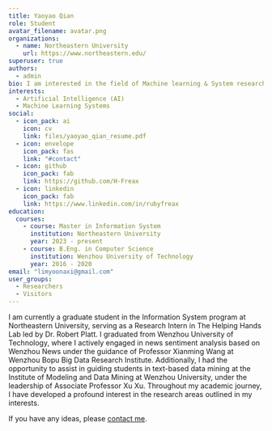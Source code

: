 ```yaml
---
title: Yaoyao Qian
role: Student
avatar_filename: avatar.png
organizations:
  - name: Northeastern University
    url: https://www.northeastern.edu/
superuser: true
authors:
  - admin
bio: I am interested in the field of Machine learning & System research.
interests:
  - Artificial Intelligence (AI)
  - Machine Learning Systems
social:
  - icon_pack: ai
    icon: cv
    link: files/yaoyao_qian_resume.pdf
  - icon: envelope
    icon_pack: fas
    link: "#contact"
  - icon: github
    icon_pack: fab
    link: https://github.com/H-Freax
  - icon: linkedin
    icon_pack: fab
    link: https://www.linkedin.com/in/rubyfreax
education:
  courses:
    - course: Master in Information System
      institution: Northeastern University
      year: 2023 - present
    - course: B.Eng. in Computer Science
      institution: Wenzhou University of Technology
      year: 2016 - 2020
email: "limyoonaxi@gmail.com"
user_groups:
  - Researchers
  - Visitors
---
```


I am currently a graduate student in the Information System program at Northeastern University, serving as a Research Intern in The Helping Hands Lab led by Dr. Robert Platt. I graduated from Wenzhou University of Technology, where I actively engaged in news sentiment analysis based on Wenzhou News under the guidance of Professor Xianming Wang at Wenzhou Bopu Big Data Research Institute. Additionally, I had the opportunity to assist in guiding students in text-based data mining at the Institute of Modeling and Data Mining at Wenzhou University, under the leadership of Associate Professor Xu Xu. Throughout my academic journey, I have developed a profound interest in the research areas outlined in my interests.


If you have any ideas, please [contact me](#contact).
